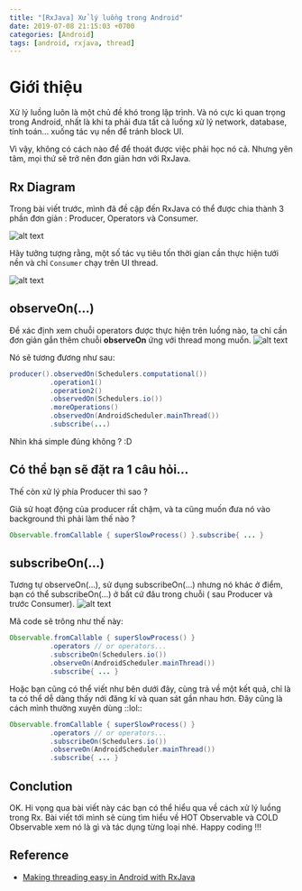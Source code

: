 ```yaml
---
title: "[RxJava] Xử lý luồng trong Android"
date: 2019-07-08 21:15:03 +0700
categories: [Android]
tags: [android, rxjava, thread]
---
```


# Giới thiệu

Xử lý luồng luôn là một chủ đề khó trong lập trình. Và nó cực kì quan trọng trong Android, nhất là khi ta phải đưa tất cả luồng xử lý network, database, tính toán... xuống tác vụ nền để tránh block UI.

Vì vậy, không có cách nào để để thoát được việc phải học nó cả. Nhưng yên tâm, mọi thứ sẽ trở nên đơn giản hơn với RxJava.

## Rx Diagram

Trong bài viết trước, mình đã đề cập đến RxJava có thể được chia thành 3 phần đơn giản : Producer, Operators và Consumer.

![alt text](https://s3-ap-southeast-1.amazonaws.com/kipalog.com/2bz9kic96m_5_ystImfQS7wkeWuY3HmFclw.png)

Hãy tưởng tượng rằng, một số tác vụ tiêu tốn thời gian cần thực hiện tưới nền và chỉ `Consumer` chạy trên UI thread.

![alt text](https://s3-ap-southeast-1.amazonaws.com/kipalog.com/xwb673z5ev_6_RsRmerTl2mhwm1R8ZQhtnQ.png)

## observeOn(…)

Để xác định xem chuỗi operators được thực hiện trên luồng nào, ta chỉ cần đơn giản gắn thêm chuỗi **observeOn** ứng với thread mong muốn.
![alt text](https://s3-ap-southeast-1.amazonaws.com/kipalog.com/uoapu98yoe_7_ZlzL7BOXR4hVuMjNsaVE3w.png)

Nó sẽ tương đương như sau:

~~~java
producer().observedOn(Schedulers.computational())
          .operation1()
          .operation2()
          .observedOn(Schedulers.io())
          .moreOperations()
          .observedOn(AndroidScheduler.mainThread())
          .subscribe(...)
~~~

Nhìn khá simple đúng không ? :D

## Có thể bạn sẽ đặt ra 1 câu hỏi...

Thế còn xử lý phía Producer thì sao ?

Giả sử hoạt động của producer rất chậm, và ta cũng muốn đưa nó vào background thì phải làm thế nào ?

~~~java
Observable.fromCallable { superSlowProcess() }.subscribe{ ... }
~~~

## subscribeOn(…)

Tương tự observeOn(...), sử dụng subscribeOn(...) nhưng nó khác ở điểm, bạn có thể subscribeOn(...) ở bất cứ đâu trong chuỗi ( sau Producer và trước Consumer). 
![alt text](https://s3-ap-southeast-1.amazonaws.com/kipalog.com/pmtae8trri_7_bfXuF2uAWdCkbLNkiahAvQ.png)

Mã code sẽ trông như thế này:

~~~java
Observable.fromCallable { superSlowProcess() }
          .operators // or operators...
          .subscribeOn(Schedulers.io())          
          .observeOn(AndroidScheduler.mainThread())
          .subscribe{ ... }
~~~

Hoặc bạn cũng có thể viết như bên dưới đây, cùng trả về một kết quả, chỉ là ta có thể dễ dàng thấy nới đăng kí và quan sát gần nhau hơn. Đây cũng là cách mình thường xuyên dùng ::lol::

~~~java
Observable.fromCallable { superSlowProcess() }
          .operators // or operators...
          .subscribeOn(Schedulers.io())          
          .observeOn(AndroidScheduler.mainThread())
          .subscribe{ ... }
~~~

## Conclution

OK. Hi vọng qua bài viết này các bạn có thể hiểu qua về cách xử lý luồng trong Rx. 
Bài viết tới mình sẽ cùng tìm hiểu về HOT Observable và COLD Observable xem nó là gì và tác dụng từng loại nhé. Happy coding !!!

## Reference

* [Making threading easy in Android with RxJava](https://medium.com/@elye.project/rxjava-2-making-threading-easy-in-android-in-kotlin-603d8342d6c)


